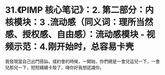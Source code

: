 # 31.《PIMP 核心笔记》：2. 第二部分：内核模块：3 .流动感（同义词：理所当然感、授权感、自由感）：流动感模块 - 视频示范：4.刚开始时，总容易卡壳

我發現當自己出門搭訕，或約會的時候，一開始，你們總是一會兒這兒一下，一會兒那兒一下，短短續續卡殼了，嗨你好我想認識你。